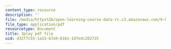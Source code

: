 ```yaml
---
content_type: resource
description: ''
file: /media/https%3A/open-learning-course-data-rc.s3.amazonaws.com/9-00sc-introduction-to-psychology-fall-2011/d32f7c551a15b7a981611dfedc202725_Vko17una2Zw.pdf
file_type: application/pdf
resourcetype: Document
title: 3play pdf file
uid: d32f7c55-1a15-b7a9-8161-1dfedc202725
---
```

